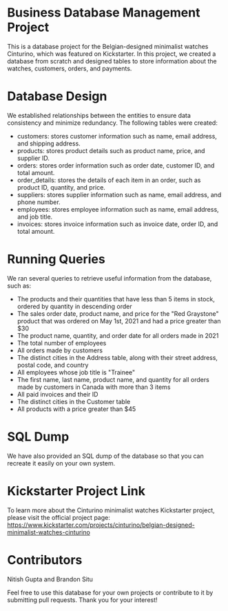 # Business Database Management Project
This is a database project for the Belgian-designed minimalist watches Cinturino, which was featured on Kickstarter. In this project, we created a database from scratch and designed tables to store information about the watches, customers, orders, and payments.

# Database Design
We established relationships between the entities to ensure data consistency and minimize redundancy. The following tables were created:
* customers: stores customer information such as name, email address, and shipping address.
* products: stores product details such as product name, price, and supplier ID.
* orders: stores order information such as order date, customer ID, and total amount.
* order_details: stores the details of each item in an order, such as product ID, quantity, and price.
* suppliers: stores supplier information such as name, email address, and phone number.
* employees: stores employee information such as name, email address, and job title.
* invoices: stores invoice information such as invoice date, order ID, and total amount.

# Running Queries
We ran several queries to retrieve useful information from the database, such as:

* The products and their quantities that have less than 5 items in stock, ordered by quantity in descending order
* The sales order date, product name, and price for the "Red Graystone" product that was ordered on May 1st, 2021 and had a price greater than $30
* The product name, quantity, and order date for all orders made in 2021
* The total number of employees
* All orders made by customers
* The distinct cities in the Address table, along with their street address, postal code, and country
* All employees whose job title is "Trainee"
* The first name, last name, product name, and quantity for all orders made by customers in Canada with more than 3 items
* All paid invoices and their ID
* The distinct cities in the Customer table
* All products with a price greater than $45


# SQL Dump
We have also provided an SQL dump of the database so that you can recreate it easily on your own system.

# Kickstarter Project Link
To learn more about the Cinturino minimalist watches Kickstarter project, please visit the official project page: https://www.kickstarter.com/projects/cinturino/belgian-designed-minimalist-watches-cinturino

# Contributors
Nitish Gupta and Brandon Situ

Feel free to use this database for your own projects or contribute to it by submitting pull requests. Thank you for your interest!



